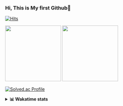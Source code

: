 ### Hi, This is My first Github👋
[![Hits](https://hits.seeyoufarm.com/api/count/incr/badge.svg?url=https%3A%2F%2Fgithub.com%2FJonghyun-Park1027&count_bg=%2379C83D&title_bg=%23555555&icon=&icon_color=%23E7E7E7&title=hits&edge_flat=false)](https://hits.seeyoufarm.com)
<br>


<p>
  <img height="180em" src="https://github-readme-stats-eight-rho-29.vercel.app/api?username=Jonghyun-Park1027&show_icons=true&include_all_commits=true&bg_color=30,e96443,904e95&title_color=fff&text_color=fff">
  <img height="180em" src="https://github-readme-stats-eight-rho-29.vercel.app/api/top-langs/?username=Jonghyun-Park1027&layout=compact&bg_color=30,e96443,904e95&title_color=fff&text_color=fff">


[![Solved.ac Profile](http://mazassumnida.wtf/api/v2/generate_badge?boj=ppjjhh1027)](https://solved.ac/ppjjhh1027/)

</p>
<details>
<summary><b>📊 Wakatime stats</b><br></summary>
<div>
<hr/>



<!--START_SECTION:waka-->
![Code Time](http://img.shields.io/badge/Code%20Time-1%2C138%20hrs%2056%20mins-blue)

![Profile Views](http://img.shields.io/badge/Profile%20Views-0-blue)

**🐱 My GitHub Data** 

> 📦 158.9 kB Used in GitHub's Storage 
 > 
> 🏆 57 Contributions in the Year 2025
 > 
> 🚫 Not Opted to Hire
 > 
> 📜 10 Public Repositories 
 > 
> 🔑 9 Private Repositories 
 > 
**I'm an Early 🐤** 

```text
🌞 Morning                62 commits          █████░░░░░░░░░░░░░░░░░░░░   19.50 % 
🌆 Daytime                157 commits         ████████████░░░░░░░░░░░░░   49.37 % 
🌃 Evening                86 commits          ███████░░░░░░░░░░░░░░░░░░   27.04 % 
🌙 Night                  13 commits          █░░░░░░░░░░░░░░░░░░░░░░░░   04.09 % 
```
📅 **I'm Most Productive on Friday** 

```text
Monday                   53 commits          ████░░░░░░░░░░░░░░░░░░░░░   16.67 % 
Tuesday                  44 commits          ███░░░░░░░░░░░░░░░░░░░░░░   13.84 % 
Wednesday                24 commits          ██░░░░░░░░░░░░░░░░░░░░░░░   07.55 % 
Thursday                 34 commits          ███░░░░░░░░░░░░░░░░░░░░░░   10.69 % 
Friday                   69 commits          █████░░░░░░░░░░░░░░░░░░░░   21.70 % 
Saturday                 37 commits          ███░░░░░░░░░░░░░░░░░░░░░░   11.64 % 
Sunday                   57 commits          ████░░░░░░░░░░░░░░░░░░░░░   17.92 % 
```


📊 **This Week I Spent My Time On** 

```text
🕑︎ Time Zone: Asia/Seoul

💬 Programming Languages: 
Python                   11 hrs 4 mins       █████████████████████░░░░   84.35 % 
JavaScript               1 hr 42 mins        ███░░░░░░░░░░░░░░░░░░░░░░   12.94 % 
Git Config               7 mins              ░░░░░░░░░░░░░░░░░░░░░░░░░   00.95 % 
Bash                     5 mins              ░░░░░░░░░░░░░░░░░░░░░░░░░   00.73 % 
JSON                     3 mins              ░░░░░░░░░░░░░░░░░░░░░░░░░   00.48 % 

🔥 Editors: 
Cursor                   13 hrs 8 mins       █████████████████████████   100.00 % 

🐱‍💻 Projects: 
bit_abutrage             11 hrs 23 mins      ██████████████████████░░░   86.76 % 
reactjs-movie            1 hr 44 mins        ███░░░░░░░░░░░░░░░░░░░░░░   13.24 % 

💻 Operating System: 
Mac                      13 hrs 8 mins       █████████████████████████   100.00 % 
```

**I Mostly Code in Jupyter Notebook** 

```text
Jupyter Notebook         9 repos             ██████████████░░░░░░░░░░░   56.25 % 
C++                      3 repos             █████░░░░░░░░░░░░░░░░░░░░   18.75 % 
TypeScript               2 repos             ███░░░░░░░░░░░░░░░░░░░░░░   12.50 % 
Dart                     1 repo              ██░░░░░░░░░░░░░░░░░░░░░░░   06.25 % 
Python                   1 repo              ██░░░░░░░░░░░░░░░░░░░░░░░   06.25 % 
```




 Last Updated on 18/09/2025 18:46:06 UTC
<!--END_SECTION:waka-->
</details>



